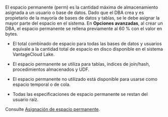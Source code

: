 El espacio permanente (perm) es la cantidad máxima de almacenamiento asignada a un usuario o base de datos. Dado que el DBA crea y es propietario de la mayoría de bases de datos y tablas, se le debe asignar la mayor parte del espacio en el sistema. En **Opciones avanzadas**, al crear un DBA, el espacio permanente se rellena previamente al 60 % con el valor en bytes.

-   El total combinado de espacio para todas las bases de datos y usuarios equivale a la cantidad total de espacio en disco disponible en el sistema VantageCloud Lake.


-   El espacio permanente se utiliza para tablas, índices de join/hash, procedimientos almacenados y UDF.


-   El espacio permanente no utilizado está disponible para usarse como espacio temporal o de cola.


-   Todas las especificaciones de espacio permanente se restan del usuario raíz.


Consulte [Asignación de espacio permanente](https://docs.teradata.com/access/sources/dita/topic?dita:topicPath=zhf1629865350450.dita).

